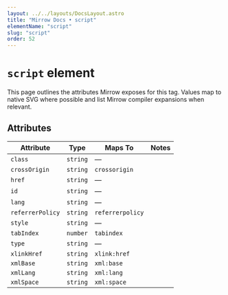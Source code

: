 ```yaml
---
layout: ../../layouts/DocsLayout.astro
title: "Mirrow Docs • script"
elementName: "script"
slug: "script"
order: 52
---
```


# `script` element

This page outlines the attributes Mirrow exposes for this tag.
Values map to native SVG where possible and list Mirrow compiler expansions when relevant.

## Attributes

| Attribute | Type | Maps To | Notes |
| --- | --- | --- | --- |
| `class` | `string` | &mdash; |  |
| `crossOrigin` | `string` | `crossorigin` |  |
| `href` | `string` | &mdash; |  |
| `id` | `string` | &mdash; |  |
| `lang` | `string` | &mdash; |  |
| `referrerPolicy` | `string` | `referrerpolicy` |  |
| `style` | `string` | &mdash; |  |
| `tabIndex` | `number` | `tabindex` |  |
| `type` | `string` | &mdash; |  |
| `xlinkHref` | `string` | `xlink:href` |  |
| `xmlBase` | `string` | `xml:base` |  |
| `xmlLang` | `string` | `xml:lang` |  |
| `xmlSpace` | `string` | `xml:space` |  |

